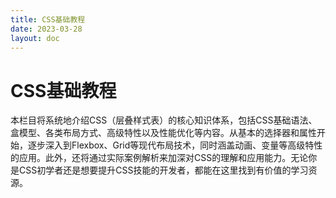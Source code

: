 ```yaml
---
title: CSS基础教程
date: 2023-03-28
layout: doc
---
```

# CSS基础教程

本栏目将系统地介绍CSS（层叠样式表）的核心知识体系，包括CSS基础语法、盒模型、各类布局方式、高级特性以及性能优化等内容。从基本的选择器和属性开始，逐步深入到Flexbox、Grid等现代布局技术，同时涵盖动画、变量等高级特性的应用。此外，还将通过实际案例解析来加深对CSS的理解和应用能力。无论你是CSS初学者还是想要提升CSS技能的开发者，都能在这里找到有价值的学习资源。
